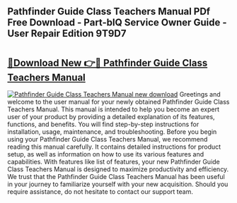 ## Pathfinder Guide Class Teachers Manual PDf Free Download - Part-blQ Service Owner Guide - User Repair Edition 9T9D7

# <h2><a href="http://cf23754.oget.top/?id=Pathfinder+Guide+Class+Teachers+Manual">🔗Download New 👉🔴 Pathfinder Guide Class Teachers Manual</a></h2>

[![Pathfinder Guide Class Teachers Manual new download](https://i.imgur.com/5g1atiW.png)](http://cf23754.oget.top/?id=Pathfinder+Guide+Class+Teachers+Manual)
Greetings and welcome to the user manual for your newly obtained Pathfinder Guide Class Teachers Manual. This manual is intended to help you become an expert user of your product by providing a detailed explanation of its features, functions, and benefits. You will find step-by-step instructions for installation, usage, maintenance, and troubleshooting. Before you begin using your Pathfinder Guide Class Teachers Manual, we recommend reading this manual carefully. It contains detailed instructions for product setup, as well as information on how to use its various features and capabilities. With features like list of features, your new Pathfinder Guide Class Teachers Manual is designed to maximize productivity and efficiency. We trust that the Pathfinder Guide Class Teachers Manual has been useful in your journey to familiarize yourself with your new acquisition. Should you require assistance, do not hesitate to contact our support team.
